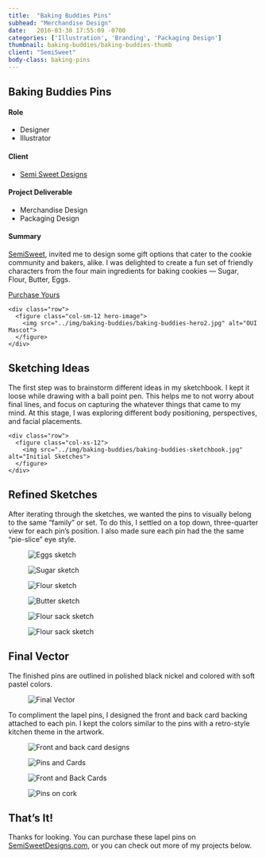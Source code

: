 ```yaml
---
title:  "Baking Buddies Pins"
subhead: "Merchandise Design"
date:   2016-03-30 17:55:09 -0700
categories: ['Illustration', 'Branding', 'Packaging Design']
thumbnail: baking-buddies/baking-buddies-thumb
client: "SemiSweet"
body-class: baking-pins
---
```

<section class="container-fluid introduction">
  <div class="container">
    <div class="row">
      <div class="col-sm-12">
        <h1 class="title">Baking Buddies Pins</h1>
      </div>
    </div>
    <div class="row">
      <div class="col-md-5">
        <h4>Role</h4>
        <ul>
          <li>Designer</li>
          <li>Illustrator</li>
        </ul>
        <h4>Client</h4>
        <ul>
          <li><a href="https://www.semisweetdesigns.com/" target="_blank">Semi Sweet Designs</a></li>
        </ul>
        <h4>Project Deliverable</h4>
        <ul>
          <li>Merchandise Design</li>
          <li>Packaging Design</li>
        </ul>
      </div>
      <div class="col-md-7 summary">
        <h4>Summary</h4>
        <p><a href="https://www.semisweetdesigns.com/" target="_blank">SemiSweet</a>, invited me to design some gift options that cater to the cookie community and bakers, alike. I was delighted to create a fun set of friendly characters from the four main ingredients for baking cookies — Sugar, Flour, Butter, Eggs.</p>
        <a class="btn" href="https://semisweetdesigns.com/product/baking-buddies-lapel-pins/" target="_blank">Purchase Yours</a>
      </div>
    </div>

    <div class="row">
      <figure class="col-sm-12 hero-image">
        <img src="../img/baking-buddies/baking-buddies-hero2.jpg" alt="OUI Mascot">
      </figure>
    </div>
  </div>
</section>

<section class="container-fluid sketching">
  <div class="container">
    <div class="row">
      <div class="col-sm-8 description center">
        <h2>Sketching Ideas</h2>
        <p>The first step was to brainstorm different ideas in my sketchbook.
        I kept it loose while drawing with a ball point pen. This helps me to not worry about final lines, and focus on capturing the whatever things that came to my mind. At this stage, I was exploring different body positioning, perspectives, and facial placements.</p>
      </div>
    </div>

    <div class="row">
      <figure class="col-xs-12">    
        <img src="../img/baking-buddies/baking-buddies-sketchbook.jpg" alt="Initial Sketches">
      </figure>
    </div>
  </div>
</section>

<section class="container refined">
  <div class="row">
    <div class="col-sm-8 description center">
      <h2>Refined Sketches</h2>
      <p>After iterating through the sketches, we wanted the pins to visually belong to the same “family” or set. To do this, I settled on a top down, three-quarter view for each pin’s position. I also made sure each pin had the the same “pie-slice” eye style.</p>
    </div>
  </div>
  <div class="row">
    <figure class="col-xs-4">
      <img src="../img/baking-buddies/baking-buddies-sketch-eggs.png" alt="Eggs sketch">
    </figure>
    <figure class="col-xs-4">
      <img src="../img/baking-buddies/baking-buddies-sketch-sugar.png" alt="Sugar sketch">
    </figure>
    <figure class="col-xs-4">
      <img src="../img/baking-buddies/baking-buddies-sketch-flour.png" alt="Flour sketch">
    </figure>
    <figure class="col-xs-4">
      <img src="../img/baking-buddies/baking-buddies-sketch-butter.png" alt="Butter sketch">
    </figure>
    <figure class="col-xs-4">
      <img src="../img/baking-buddies/baking-buddies-sketch-sack-one.png" alt="Flour sack sketch">
    </figure>
    <figure class="col-xs-4">
      <img src="../img/baking-buddies/baking-buddies-sketch-sack-two.png" alt="Flour sack sketch">
    </figure>
  </div>
</section>

<div class="container-fluid final">
  <div class="container">
    <div class="row">
      <div class="col-sm-8 description center">
        <h2>Final Vector</h2>
        <p>The finished pins are outlined in polished black nickel and colored with soft pastel colors.</p>
      </div>
    </div>
    <div class="row">
      <figure class="col-xs-12 col-md-8 col-md-offset-2">
        <img src="../img/baking-buddies/baking-buddies-vector.png" alt="Final Vector">
      </figure>
    </div>
    <div class="row">
      <div class="col-sm-8 description center">
        <p>To compliment the lapel pins, I designed the front and back card backing attached to each pin. I kept the colors similar to the pins with a retro-style kitchen theme in the artwork.</p>
      </div>
    </div>
    <div class="row">
      <figure class="col-xs-12 col-md-8 col-md-offset-2">
        <img src="../img/baking-buddies/baking-buddies-card-mocks.png" alt="Front and back card designs">
      </figure>
    </div>
  </div>
</div>

<div class="container photos">
  <div class="row">
    <figure class="col-xs-12">
      <img src="../img/baking-buddies/baking-buddies-cards.jpg" alt="Pins and Cards">
    </figure>
    <figure class="col-xs-12">
      <img src="../img/baking-buddies/baking-buddies-card-back.jpg" alt="Front and Back Cards">
    </figure>
    <figure class="col-xs-12">
      <img src="../img/baking-buddies/baking-buddies-cork.jpg" alt="Pins on cork">
    </figure>
  </div>
</div>
<section class="container-fluid post-closing">
  <div class="container">
    <h2>That’s It!</h2>
    <p>Thanks for looking. You can purchase these lapel pins on <a href="https://semisweetdesigns.com/product/baking-buddies-lapel-pins/" target="_blank">SemiSweetDesigns.com</a>, or you can check out more of my projects below.</p>
  </div>
</section>

